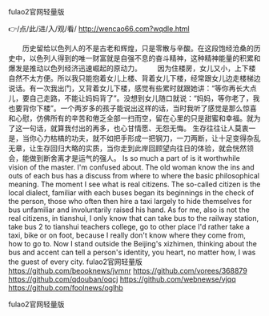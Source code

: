 
fulao2官网轻量版




👉/点/此/进/入/观/看/ http://wencao66.com?wqdle.html




　　历史留给以色列人的不是古老和辉煌，只是零散与辛酸。在这段饱经沧桑的历史中，以色列人得到的唯一财富就是自强不息的奋斗精神，这种精神能量的积累和爆发是推动以色列经济迅速崛起的原动力。
　　因为住楼房，女儿又小，上下楼自然不太方便。所以我只能抱着女儿上楼、背着女儿下楼，经常跟女儿边走楼梯边说话。有一次我出门，又背着女儿下楼，感觉有些累时就跟她讲：“等你再长大点儿，要自己走路，不能让妈妈背了”。没想到女儿随口就说：“妈妈，等你老了，我也要背你下楼”。一个两岁多的孩子能说出这样的话，当时我听了感觉是那么惊喜和心慰，仿佛所有的辛苦和倦乏全部一扫而空，留在心里的只是甜蜜和幸福。就为了这一句话，就算我付出的再多，也心甘情愿、无怨无悔。
生存往往让人莫衷一是，当你心力枯槁的功夫，就不如把手形成一把钢刀，一刀两断，让十足变得杂乱无章，让生存回归大略的实质，当你走到此岸回顾望向往日的体验，就会恍然领会，能做到断舍离才是运气的强人。
Is so much a part of is it worthwhile vision of the master.
I'm confused about.
The old woman know the ins and outs of each bus has a discuss from where to where the basic philosophical meaning.
The moment I see what is real citizens.
The so-called citizen is the local dialect, familiar with each buses began its beginnings in the check of the person, those who often then hire a taxi largely to hide themselves for bus unfamiliar and involuntarily raised his hand.
As for me, also is not the real citizens, in tianshui, I only know that can take bus to the railway station, take bus 2 to tianshui teachers college, go to other place I'd rather take a taxi, bike or on foot, because I really don't know where they come from, how to go to.
Now I stand outside the Beijing's xizhimen, thinking about the bus and accent can tell a person's identity, you heart, no matter how, I was the guest of every city.
fulao2官网轻量版 https://github.com/beooknews/jvmnr
https://github.com/vorees/368879
https://github.com/qdouban/oqcj
https://github.com/webnewse/vjqq
https://github.com/foolnews/oglhb





fulao2官网轻量版

